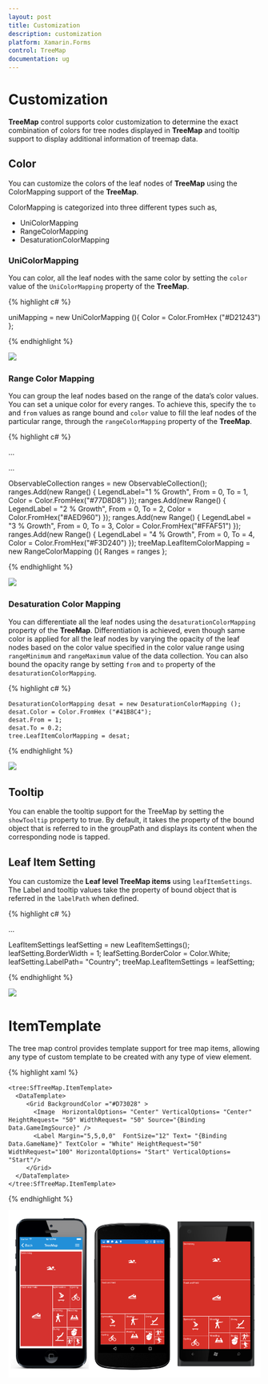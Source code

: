 ```yaml
---
layout: post
title: Customization
description: customization
platform: Xamarin.Forms
control: TreeMap
documentation: ug
---
```


# Customization

**TreeMap** control supports color customization to determine the exact combination of colors for tree nodes displayed in **TreeMap** and tooltip support to display additional information of treemap data.

## Color

You can customize the colors of the leaf nodes of **TreeMap** using the ColorMapping support of the **TreeMap**. 

ColorMapping is categorized into three different types such as,

* UniColorMapping
* RangeColorMapping
* DesaturationColorMapping

### UniColorMapping

You can color, all the leaf nodes with the same color by setting the `color` value of the `UniColorMapping` property of the **TreeMap**.

{% highlight c# %}

uniMapping = new UniColorMapping (){ Color = Color.FromHex ("#D21243") };

{% endhighlight %}


![](/js/TreeMap/Customization_images/Customization_img1.png)

### Range Color Mapping

You can group the leaf nodes based on the range of the data’s color values. You can set a unique color for every ranges. To achieve this, specify the `to` and `from` values as range bound and `color` value to fill the leaf nodes of the particular range, through the `rangeColorMapping` property of the **TreeMap**.

{% highlight c# %}

…

…

ObservableCollection<Range> ranges = new ObservableCollection<Range>();
ranges.Add(new Range() { LegendLabel="1 % Growth", From = 0, To = 1, Color = Color.FromHex("#77D8D8") });
ranges.Add(new Range() { LegendLabel = "2 % Growth", From = 0, To = 2, Color = Color.FromHex("#AED960") });
ranges.Add(new Range() { LegendLabel = "3 % Growth", From = 0, To = 3, Color = Color.FromHex("#FFAF51") });
ranges.Add(new Range() { LegendLabel = "4 % Growth", From = 0, To = 4, Color = Color.FromHex("#F3D240") });
treeMap.LeafItemColorMapping = new RangeColorMapping (){ Ranges = ranges };

{% endhighlight %}


![](/js/TreeMap/Customization_images/Customization_img2.png)

### Desaturation Color Mapping

You can differentiate all the leaf nodes using the `desaturationColorMapping` property of the **TreeMap**. Differentiation is achieved, even though same color is applied for all the leaf nodes by varying the opacity of the leaf nodes based on the color value specified in the color value range using `rangeMinimum` and `rangeMaximum` value of the data collection. You can also bound the opacity range by setting `from` and `to` property of the `desaturationColorMapping`.

{% highlight c# %}


    DesaturationColorMapping desat = new DesaturationColorMapping ();
	desat.Color = Color.FromHex ("#41B8C4");
	desat.From = 1;
	desat.To = 0.2;
    tree.LeafItemColorMapping = desat;

{% endhighlight %}



![](/js/TreeMap/Customization_images/Customization_img3.png)

## Tooltip

You can enable the tooltip support for the TreeMap by setting the `showTooltip` property to true. By default, it takes the property of the bound object that is referred to in the groupPath and displays its content when the corresponding node is tapped.

## Leaf Item Setting

You can customize the **Leaf level TreeMap items** using `leafItemSettings`. The Label and tooltip values take the property of bound object that is referred in the `labelPath` when defined.

{% highlight c# %}

…

LeafItemSettings leafSetting = new LeafItemSettings();
leafSetting.BorderWidth = 1;
leafSetting.BorderColor = Color.White;
leafSetting.LabelPath= "Country";
treeMap.LeafItemSettings = leafSetting;

{% endhighlight %}


![](/js/TreeMap/Customization_images/Customization_img4.png)


# ItemTemplate

The tree map control provides template support for tree map items, allowing any type of custom template to be created with any type of view element.


{% highlight xaml %}

    <tree:SfTreeMap.ItemTemplate>
      <DataTemplate>
         <Grid BackgroundColor ="#D73028" >
           <Image  HorizontalOptions= "Center" VerticalOptions= "Center" HeightRequest= "50" WidthRequest= "50" Source="{Binding Data.GameImgSource}" />
           <Label Margin="5,5,0,0"  FontSize="12" Text= "{Binding Data.GameName}" TextColor = "White" HeightRequest="50" WidthRequest="100" HorizontalOptions= "Start" VerticalOptions= "Start"/>
         </Grid>
      </DataTemplate>
    </tree:SfTreeMap.ItemTemplate>
 
{% endhighlight %}


![](TreeMapLevels_images/ItemTemplate.png)


